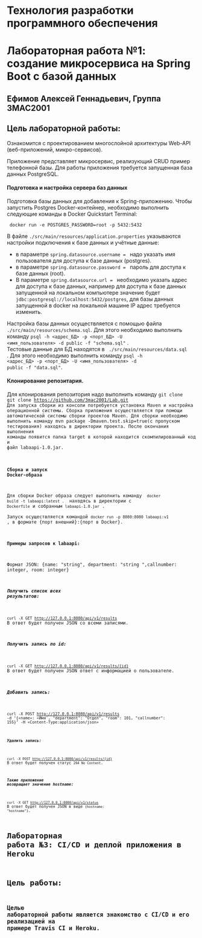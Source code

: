 
# Технология разработки программного обеспечения
# Лабораторная работа №1: создание микросервиса на Spring Boot с базой данных
## Ефимов Алексей Геннадьевич, Группа 3МАС2001
## Цель лабораторной работы: 
Ознакомится с проектированием многослойной архитектуры Web-API (веб-приложений, микро-сервисов).

Приложение представляет микросервис, реализующий CRUD пример телефонной базы.
Для работы приложения требуется запущенная база данных PostgreSQL. 
#### Подготовка и настройка сервера баз данных
Подготовка базы данных для добавления к Spring-приложению. Чтобы запустить Postgres Docker-контейнер, необходимо выполнить следующие команды в Docker Quickstart Terminal:

` docker run -e POSTGRES_PASSWORD=root -p 5432:5432` 
 
В файле <code>./src/main/resources/application.properties</code> указываются настройки подключения к базе данных и учётные данные:
  * в параметре <code>spring.datasource.username = </code> надо указать имя пользователя для доступа к базе данных (postgres).
  * в параметре <code>spring.datasource.password = </code> пароль для доступа к базе данных (root). 
  * В параметре <code>spring.datasource.url = </code> необходимо указать адрес для доступа к базе данных, например для доступа к базе данных запущенной на локальном компьютере значение будет <code>jdbc:postgresql://localhost:5432/postgres</code>, для базы данных запущенной в docker на локальной машине IP адрес требуется изменить.   

Настройка базы данных осуществляется с помощью файла <code>./src/main/resources/schema.sql</code>. Для этого необходимо выполнить команду <code>psql -h <адрес_БД> -p <порт_БД> -U <имя_пользователя> -d public -f "schema.sql"</code> .  
Тестовые данные для БД находятся в <code> ./src/main/resources/data.sql </code> . Для этого необходимо выполнить команду <code>psql -h <адрес_БД> -p <порт_БД> -U <имя_пользователя> -d public -f "data.sql"</code>.    
#### Клонирование репозитария.
Для клонирования репозитория надо выполнить команду <code>git clone  git clone https://github.com/3mac2001/Lab.git
Для запуска сборки из консоли потребуется установка Maven и настройка операционной системы. Сборка приложения осуществляется при помощи автоматической системы сборки проектов Maven. Для сборки необходимо выполнить команду mvn package -Dmaven.test.skip=true(с пропуском тестирования) находясь в директории проекта. После окончания выполнения команды появится папка target в которой находится скомпилированный код и файл labaapi-1.0.jar.
#### Сборка и запуск Docker-образа 
Для сборки Docker образа следует выполнить команду <code> docker build -t labaapi:latest . </code> находясь в директории с <code>Dockerfile</code> и собранным <code>labaapi-1.0.jar</code> .  
Запуск осуществляется командой <code>docker run -p 8080:8080 labaapi:v1 </code>, в формате {порт внешний}:{порт в Docker}.  
#### Примеры запросов к labaapi:
Формат JSON: {name: "string", department: "string ",callnumber: integer, room: integer}
##### Получить список всех результатов: 
<code>curl -X GET http://127.0.0.1:8080/api/v1/results</code>
В ответ будет получен JSON со всеми записями. 
##### Получить запись по id: 
<code>curl -X GET http://127.0.0.1:8080/api/v1/results/{id}</code> 
В ответ будет получен JSON ответ с информацией о пользователе. 
##### Добавить запись: 
<code>curl -X POST http://127.0.0.1:8080/api/v1/results -d ‘{«name»: «Имя″, "department": "Отдел", "room": 101, "callnumber": 155}’ -H «Content-Type:application/json» 
##### Удалить запись: 
<code>curl -X POST http://127.0.0.1:8080/api/v1/results/{id}</code>
В ответ будет получен статус <code>204 No Content</code>.
##### Также приложение возвращает значение hostname: 
<code>curl -X GET http://127.0.0.1:8080/api/v1/status</code>
В ответ будет получен JSON в виде <code>{hostname: "hostname"}</code>. 

# Лабораторная работа №3: CI/CD и деплой приложения в Heroku
# Цель работы: 
## Целью лабораторной работы является знакомство с CI/CD и его реализацией на примере Travis CI и Heroku.

